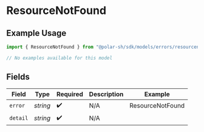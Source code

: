# ResourceNotFound

## Example Usage

```typescript
import { ResourceNotFound } from "@polar-sh/sdk/models/errors/resourcenotfound.js";

// No examples available for this model
```

## Fields

| Field              | Type               | Required           | Description        | Example            |
| ------------------ | ------------------ | ------------------ | ------------------ | ------------------ |
| `error`            | *string*           | :heavy_check_mark: | N/A                | ResourceNotFound   |
| `detail`           | *string*           | :heavy_check_mark: | N/A                |                    |